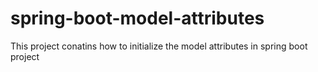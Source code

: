 # spring-boot-model-attributes
This project conatins how to initialize the model attributes in spring boot project
